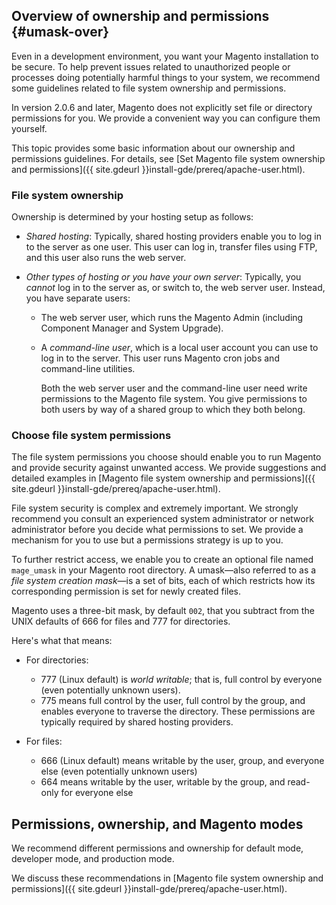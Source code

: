 <div markdown="1">

## Overview of ownership and permissions {#umask-over}
Even in a development environment, you want your Magento installation to be secure. To help prevent issues related to unauthorized people or processes doing potentially harmful things to your system, we recommend some guidelines related to file system ownership and permissions.

<div class="bs-callout bs-callout-info" id="info">
  <p>In version 2.0.6 and later, Magento does not explicitly set file or directory permissions for you. We provide a convenient way you can configure them yourself.</p>
</div>

This topic provides some basic information about our ownership and permissions guidelines. For details, see [Set Magento file system ownership and permissions]({{ site.gdeurl }}install-gde/prereq/apache-user.html).

### File system ownership
Ownership is determined by your hosting setup as follows:

*	*Shared hosting*: Typically, shared hosting providers enable you to log in to the server as one user. This user can log in, transfer files using FTP, and this user also runs the web server. 

*	*Other types of hosting or you have your own server*: Typically, you *cannot* log in to the server as, or switch to, the web server user. Instead, you have separate users:

	*	The web server user, which runs the Magento Admin (including Component Manager and System Upgrade). 

	*	A *command-line user*, which is a local user account you can use to log in to the server. This user runs Magento cron jobs and command-line utilities.

		Both the web server user and the command-line user need write permissions to the Magento file system. You give permissions to both users by way of a shared group to which they both belong.

### Choose file system permissions
The file system permissions you choose should enable you to run Magento and provide security against unwanted access. We provide suggestions and detailed examples in [Magento file system ownership and permissions]({{ site.gdeurl }}install-gde/prereq/apache-user.html).

<div class="bs-callout bs-callout-warning">
    <p>File system security is complex and extremely important. We strongly recommend you consult an experienced system administrator or network administrator before you decide what permissions to set. We provide a mechanism for you to use but a permissions strategy is up to you.</p>
</div>

To further restrict access, we enable you to create an optional file named `mage_umask` in your Magento root directory. A umask&mdash;also referred to as a *file system creation mask*&mdash;is a set of bits, each of which restricts how its corresponding permission is set for newly created files.

Magento uses a three-bit mask, by default `002`, that you subtract from the UNIX defaults of 666 for files and 777 for directories. 

Here's what that means:

*	For directories:

	*	777 (Linux default) is *world writable*; that is, full control by everyone (even potentially unknown users).
	*	775 means full control by the user, full control by the group, and enables everyone to traverse the directory. These permissions are typically required by shared hosting providers.

*	For files:

	*	666 (Linux default) means writable by the user, group, and everyone else (even potentially unknown users)
	*	664 means writable by the user, writable by the group, and read-only for everyone else

## Permissions, ownership, and Magento modes
We recommend different permissions and ownership for default mode, developer mode, and production mode.

We discuss these recommendations in [Magento file system ownership and permissions]({{ site.gdeurl }}install-gde/prereq/apache-user.html).